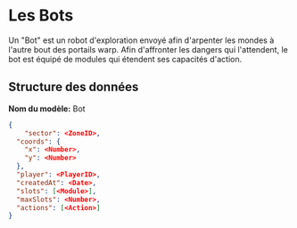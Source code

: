 Les Bots
========

Un "Bot" est un robot d'exploration envoyé afin d'arpenter les mondes à l'autre bout des portails warp.
Afin d'affronter les dangers qui l'attendent, le bot est équipé de modules qui étendent ses capacités d'action.

Structure des données
---------------------

**Nom du modèle:** Bot

```json
{
	"sector": <ZoneID>,
  "coords": {
    "x": <Number>,
    "y": <Number>
  },
  "player": <PlayerID>,
  "createdAt": <Date>,
  "slots": [<Module>],
  "maxSlots": <Number>,
  "actions": [<Action>]
}
```